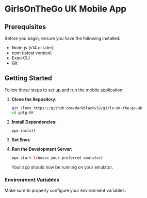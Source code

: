 # GirlsOnTheGo UK Mobile App


## Prerequisites

Before you begin, ensure you have the following installed:

- Node.js (v14 or later)
- npm (latest version)
- Expo CLI
- Git

## Getting Started

Follow these steps to set up and run the mobile application:

1. **Clone the Repository:**

   ```bash
   git clone https://github.com/darkblackv32/girls-on-the-go-uk
   cd gotg-UK
   ```

2. **Install Dependencies:**

   ```bash
   npm install
   ```
3. **Set Envs**

4. **Run the Development Server:**

   ```bash
   npm start (choose your preferred emulator)
   ```

   Your app should now be running on your emulator.

### Environment Variables

Make sure to properly configure your environment variables.
